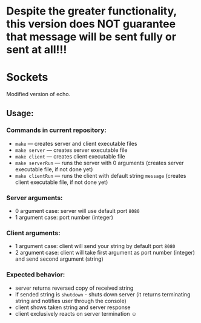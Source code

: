﻿# Despite the greater functionality, this version does NOT guarantee that message will be sent fully or sent at all!!!

# Sockets

Modified version of echo.

## Usage:

### Commands in current repository:
+ `make` — creates server and client executable files
+ `make server` — creates server executable file
+ `make client` — creates client executable file
+ `make serverRun` — runs the server with 0 arguments (creates server executable file, if not done yet)
+ `make clientRun` — runs the client with default string `message` (creates client executable file, if not done yet)
### Server arguments:
+ 0 argument case: server will use default port `8080`
+ 1 argument case: port number (integer)
### Client arguments:
+ 1 argument case: client will send your string by default port `8080`
+ 2 argument case: client will take first argument as port number (integer) and send second argument (string)
### Expected behavior:
+ server returns reversed copy of received string
+ if sended string is `shutdown` - shuts down server (it returns terminating string and notifies user through the console)
+ client shows taken string and server response
+ client exclusively reacts on server termination ☺